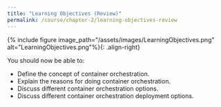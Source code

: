 ```yaml
---
title: "Learning Objectives (Review)"
permalink: /course/chapter-2/learning-objectives-review
---
```

{% include figure image_path="/assets/images/LearningObjectives.png" alt="LearningObjectives.png"%}{: .align-right}

You should now be able to:

-   Define the concept of container orchestration.
-   Explain the reasons for doing container orchestration.
-   Discuss different container orchestration options.
-   Discuss different container orchestration deployment options.